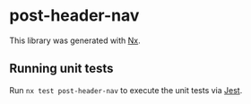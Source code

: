 # post-header-nav

This library was generated with [Nx](https://nx.dev).

## Running unit tests

Run `nx test post-header-nav` to execute the unit tests via [Jest](https://jestjs.io).
